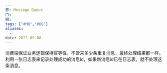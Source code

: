 ```yaml
---
界: Message Queue
门: 
纲: 
tags: ["#MQ","#BQ"]
aliases:
  - 
date: 2021-09-08
---
```


消费端保证业务逻辑保持幂等性，不管来多少条重复消息，最终处理结果都一样。利用一张日志表来记录处理成功的消息id，如果新消息id已在日志表，就不处理这条消息。